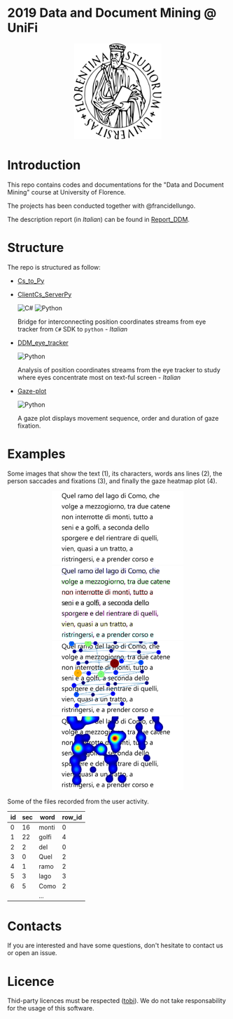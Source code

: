 # 2019 Data and Document Mining @ UniFi

<p align="center">
    <img src="University_of_Florence.png" alt="logo-UniFi" width="200"/>
</p>

# Introduction
This repo contains codes and documentations for the "Data and Document Mining" course at University of Florence.

The projects has been conducted together with @francidellungo.

The description report (in _Italian_) can be found in [Report_DDM](https://github.com/emanuelevivoli/2019-Data-and-Document-Mining-UNIFI/tree/main/Report_DDM.pdf).

# Structure

The repo is structured as follow:
- [Cs_to_Py](https://github.com/emanuelevivoli/2019-Data-and-Document-Mining-UNIFI/tree/main/Cs_to_Py) 
- [ClientCs_ServerPy](https://github.com/emanuelevivoli/2019-Data-and-Document-Mining-UNIFI/tree/main/ClientCs_ServerPy)

    ![C#](https://img.shields.io/badge/c%23-%23239120.svg?style=plastic&logo=c-sharp&logoColor=white) 
    ![Python](https://img.shields.io/badge/python-3670A0?style=plastic&logo=python&logoColor=ffdd54)
    
    Bridge for interconnecting position coordinates streams from eye tracker from `C#` SDK to `python` - _Italian_

- [DDM_eye_tracker](https://github.com/emanuelevivoli/2019-Data-and-Document-Mining-UNIFI/tree/main/DDM_eye_tracker)

    ![Python](https://img.shields.io/badge/python-3670A0?style=plastic&logo=python&logoColor=ffdd54)

    Analysis of position coordinates streams from the eye tracker to study where eyes concentrate most on text-ful screen - _Italian_

- [Gaze-plot](https://github.com/emanuelevivoli/2019-Data-and-Document-Mining-UNIFI/tree/main/Gaze-plot)
    
    ![Python](https://img.shields.io/badge/python-3670A0?style=plastic&logo=python&logoColor=ffdd54)

    A gaze plot displays movement sequence, order and duration of gaze fixation.


# Examples

Some images that show the text (1), its characters, words ans lines (2), the person saccades and fixations (3), and finally the gaze heatmap plot (4).

<p align="center">
    <img src="./ClientCs_ServerPy/gaze_analysis_example/PHOTO_00/PHOTO_00.png" alt="Original-Image" width="300"/>
    <img src="./ClientCs_ServerPy/gaze_analysis_example/PHOTO_00/PHOTO_00_colori.png" alt="Original-Image" width="300"/>
    <img src="./ClientCs_ServerPy/gaze_analysis_example/PHOTO_00/PHOTO_00_fixs.png" alt="Original-Image" width="300"/>
    <img src="./ClientCs_ServerPy/gaze_analysis_example/PHOTO_00/PHOTO_00_heat.png" alt="Original-Image" width="300"/>
</p>

Some of the files recorded from the user activity.


| id  | sec | word        | row_id  |
|----|----|--------------|----|
| 0  | 16 | monti        | 0  |
| 1  | 22 | golfi        | 4  |
| 2  | 2  | del          | 0  |
| 3  | 0  | Quel         | 2  |
| 4  | 1  | ramo         | 2  |
| 5  | 3  | lago         | 3  |
| 6  | 5  | Como         | 2  |
|    |    |     ...      |    |


# Contacts
If you are interested and have some questions, don't hesitate to contact us or open an issue.


# Licence
Thid-party licences must be respected ([tobi](https://developer.tobii.com/license-agreement/)).
We do not take responsability for the usage of this software.